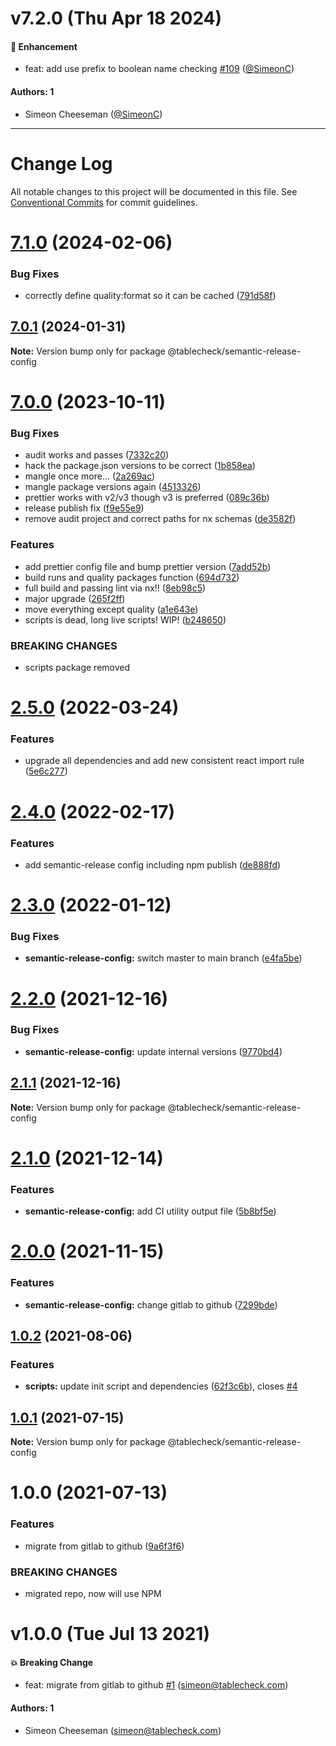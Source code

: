 # v7.2.0 (Thu Apr 18 2024)

#### 🚀 Enhancement

- feat: add use prefix to boolean name checking [#109](https://github.com/tablecheck/frontend/pull/109) ([@SimeonC](https://github.com/SimeonC))

#### Authors: 1

- Simeon Cheeseman ([@SimeonC](https://github.com/SimeonC))

---

# Change Log

All notable changes to this project will be documented in this file.
See [Conventional Commits](https://conventionalcommits.org) for commit guidelines.

# [7.1.0](https://github.com/tablecheck/frontend/compare/@tablecheck/semantic-release-config@7.0.1...@tablecheck/semantic-release-config@7.1.0) (2024-02-06)


### Bug Fixes

* correctly define quality:format so it can be cached ([791d58f](https://github.com/tablecheck/frontend/commit/791d58fac0bf61416a90e90c0fef1308db7fdbfd))





## [7.0.1](https://github.com/tablecheck/frontend/compare/@tablecheck/semantic-release-config@7.0.0...@tablecheck/semantic-release-config@7.0.1) (2024-01-31)

**Note:** Version bump only for package @tablecheck/semantic-release-config





# [7.0.0](https://github.com/tablecheck/frontend/compare/@tablecheck/semantic-release-config@2.5.0...@tablecheck/semantic-release-config@7.0.0) (2023-10-11)


### Bug Fixes

* audit works and passes ([7332c20](https://github.com/tablecheck/frontend/commit/7332c2004082c17c20bd39fb3813d32a37af83d6))
* hack the package.json versions to be correct ([1b858ea](https://github.com/tablecheck/frontend/commit/1b858eab9ba0de977087116603e4c1890b6d2afe))
* mangle once more… ([2a269ac](https://github.com/tablecheck/frontend/commit/2a269ac580d662e0f63b9a90e2df96bc67dcd52c))
* mangle package versions again ([4513326](https://github.com/tablecheck/frontend/commit/4513326b88ed15769a35790ba0b6fea9af3648a7))
* prettier works with v2/v3 though v3 is preferred ([089c36b](https://github.com/tablecheck/frontend/commit/089c36b1fbbfd4583ed58f6a9570ecc980139abc))
* release publish fix ([f9e55e9](https://github.com/tablecheck/frontend/commit/f9e55e9cf3651cad4fd1d79d18735b9cea70396b))
* remove audit project and correct paths for nx schemas ([de3582f](https://github.com/tablecheck/frontend/commit/de3582f500210a398df306866072c66e89ea9668))


### Features

* add prettier config file and bump prettier version ([7add52b](https://github.com/tablecheck/frontend/commit/7add52bfa6ffdaa065df490c8320f8025579a0d6))
* build runs and quality packages function ([694d732](https://github.com/tablecheck/frontend/commit/694d7327828f54794a5f4d9f6b56c116adb967d2))
* full build and passing lint via nx!! ([8eb98c5](https://github.com/tablecheck/frontend/commit/8eb98c51c72335db82550536acb35881958eea8c))
* major upgrade ([265f2ff](https://github.com/tablecheck/frontend/commit/265f2ffe33dd2afbd7c41ec261558a405a6eb67f))
* move everything except quality ([a1e643e](https://github.com/tablecheck/frontend/commit/a1e643eb8f2299623d070b56fc85e982dd088655))
* scripts is dead, long live scripts! WIP! ([b248650](https://github.com/tablecheck/frontend/commit/b2486506f43f40ed98a602e309fe3b58dcb845d5))


### BREAKING CHANGES

* scripts package removed





# [2.5.0](https://github.com/tablecheck/frontend/compare/@tablecheck/semantic-release-config@2.4.0...@tablecheck/semantic-release-config@2.5.0) (2022-03-24)


### Features

* upgrade all dependencies and add new consistent react import rule ([5e6c277](https://github.com/tablecheck/frontend/commit/5e6c277cc49fe7bb95aa266dc06894afa2e53d58))





# [2.4.0](https://github.com/tablecheck/frontend/compare/@tablecheck/semantic-release-config@2.3.0...@tablecheck/semantic-release-config@2.4.0) (2022-02-17)


### Features

* add semantic-release config including npm publish ([de888fd](https://github.com/tablecheck/frontend/commit/de888fd9523bf187d16b7f5aa1776181ec6808c2))





# [2.3.0](https://github.com/tablecheck/frontend/compare/@tablecheck/semantic-release-config@2.2.0...@tablecheck/semantic-release-config@2.3.0) (2022-01-12)


### Bug Fixes

* **semantic-release-config:** switch master to main branch ([e4fa5be](https://github.com/tablecheck/frontend/commit/e4fa5be6eedb61767468f6c9cd33337d1a1b70f2))





# [2.2.0](https://github.com/tablecheck/frontend/compare/@tablecheck/semantic-release-config@2.1.1...@tablecheck/semantic-release-config@2.2.0) (2021-12-16)


### Bug Fixes

* **semantic-release-config:** update internal versions ([9770bd4](https://github.com/tablecheck/frontend/commit/9770bd49111d02874dc56910758d293e5c94488a))





## [2.1.1](https://github.com/tablecheck/frontend/compare/@tablecheck/semantic-release-config@2.1.0...@tablecheck/semantic-release-config@2.1.1) (2021-12-16)

**Note:** Version bump only for package @tablecheck/semantic-release-config





# [2.1.0](https://github.com/tablecheck/frontend/compare/@tablecheck/semantic-release-config@2.0.0...@tablecheck/semantic-release-config@2.1.0) (2021-12-14)


### Features

* **semantic-release-config:** add CI utility output file ([5b8bf5e](https://github.com/tablecheck/frontend/commit/5b8bf5edfa12528288ed45c7a788766a616b24b5))





# [2.0.0](https://github.com/tablecheck/frontend/compare/@tablecheck/semantic-release-config@1.0.2...@tablecheck/semantic-release-config@2.0.0) (2021-11-15)


### Features

* **semantic-release-config:** change gitlab to github ([7299bde](https://github.com/tablecheck/frontend/commit/7299bde21f712064804ba3d88e389c67ff56bc3d))





## [1.0.2](https://github.com/tablecheck/frontend/compare/@tablecheck/semantic-release-config@1.0.1...@tablecheck/semantic-release-config@1.0.2) (2021-08-06)


### Features

* **scripts:** update init script and dependencies ([62f3c6b](https://github.com/tablecheck/frontend/commit/62f3c6b087b3a7f58e7894ff106dba73ef0ae499)), closes [#4](https://github.com/tablecheck/frontend/issues/4)





## [1.0.1](https://github.com/tablecheck/frontend/compare/@tablecheck/semantic-release-config@1.0.0...@tablecheck/semantic-release-config@1.0.1) (2021-07-15)

**Note:** Version bump only for package @tablecheck/semantic-release-config





# 1.0.0 (2021-07-13)


### Features

* migrate from gitlab to github ([9a6f3f6](https://github.com/tablecheck/frontend/commit/9a6f3f6cd0c1b6f6eb1bce216aa0d3e66dede442))


### BREAKING CHANGES

* migrated repo, now will use NPM





# v1.0.0 (Tue Jul 13 2021)

#### 💥 Breaking Change

- feat: migrate from gitlab to github [#1](https://github.com/tablecheck/frontend/pull/1) (simeon@tablecheck.com)

#### Authors: 1

- Simeon Cheeseman (simeon@tablecheck.com)
